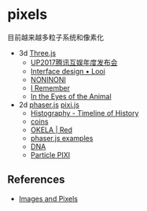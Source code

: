 # pixels

目前越来越多粒子系统和像素化

- 3d [Three.js](https://threejs.org/)
  -  [UP2017腾讯互娱年度发布会](http://up.qq.com/act/a20170301pre/index.html)
  -  [Interface design • Looi](https://looi.co/) 
  -  [NONINONI](https://noni.cmiscm.com/)
  - [I Remember](http://i-remember.fr/en/)
  - [In the Eyes of the Animal](http://iteota.com/)
- 2d [phaser.js](http://phaser.io/)  [pixi.js](http://www.pixijs.com/)
  - [Histography - Timeline of History](http://histography.io/)
  - [coins](https://uclab.fh-potsdam.de/coins/)
  - [OKELA | Red](http://www.okela.org/es/red)
  - [phaser.js examples](http://phaser.io/examples/v2/search?search=pixel)
  - [DNA](http://jonathanbobrow.com/loadr/loadr_mult.html)
  - [Particle PIXI](http://codepen.io/lonelydatum/pen/eggEje?editors=0010#0) 


## References

- [Images and Pixels](https://processing.org/tutorials/pixels/)

